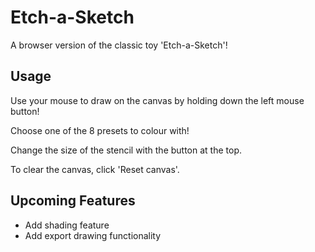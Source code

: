 # Etch-a-Sketch

A browser version of the classic toy 'Etch-a-Sketch'!

## Usage

Use your mouse to draw on the canvas by holding down the left mouse button!

Choose one of the 8 presets to colour with!

Change the size of the stencil with the button at the top.

To clear the canvas, click 'Reset canvas'.

## Upcoming Features

- Add shading feature
- Add export drawing functionality